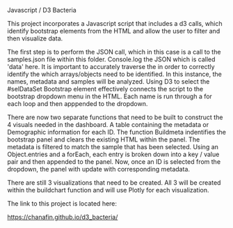 Javascript / D3 Bacteria 

This project incorporates a Javascript script that includes a d3 calls, which identify bootstrap elements from the HTML and allow the user to filter and then visualize data.

The first step is to perform the JSON call, which in this case is a call to the samples.json file within this folder. Console.log the JSON which is called 'data' here. It is important to accurately traverse the in order to correctly identify the which arrays/objects need to be identified. In this instance, the names, metadata and samples will be analyzed. Using D3 to select the #selDataSet Bootstrap element effectively connects the script to the bootstrap dropdown menu in the HTML. Each name is run through a for each loop and then apppended to the dropdown. 

 There are now two separate functions that need to be built to construct the 4 visuals needed in the dashboard. A table containing the metadata or Demographic information for each ID. The function Buildmeta indentifies the bootstrap panel and clears the existing HTML within the panel. The metadata is filtered to match the sample that has been selected. Using an Object.entries and a forEach, each entry is broken down into a key / value pair and then appended to the panel. Now, once an ID is selected from the dropdown, the panel with update with corresponding metadata.

 There are still 3 visualizations that need to be created. All 3 will be created within the buildchart function and will use Plotly for each visualization.

The link to this project is located here: 

https://chanafin.github.io/d3_bacteria/

